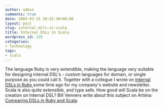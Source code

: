 ```yaml
---
author: admin
comments: true
date: 2009-03-15 20:42:30+00:00
layout: post
slug: internal-dsls-in-scala
title: Internal DSLs in Scala
wordpress_id: 135
categories:
- Technology
tags:
- scala
---
```


The language Ruby is very extendible, making the language very suitable for designing internal DSL's - custom languages for domain, or single purpose as you could call it. Togetter with a collegue I wrote on [Internal DSLs in Ruby ](http://www.whitehorses.nl/?link=2099)some time ago for my company's website and newsletter. Scala is also quite extensible, and type safe. How good will Scala be on the creation on Internal DSL? Bill Venners write about this subject on Artima: [Comparing DSLs in Ruby and Scala](http://www.artima.com/weblogs/viewpost.jsp?thread=251945).
